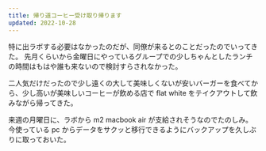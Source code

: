 ```yaml
---
title: 帰り道コーヒー受け取り帰ります
updated: 2022-10-28
---
```


特に出ラボする必要はなかったのだが、同僚が来るとのことだったのでいってきた。
先月くらいから金曜日にやっているグループでの少しちゃんとしたランチの時間はもはや誰も来ないので検討すらされなかった。

二人気だけだったので少し遠くの大して美味しくないが安いバーガーを食べてから、少し高いが美味しいコーヒーが飲める店で flat white をテイクアウトして飲みながら帰ってきた。

来週の月曜日に、ラボから m2 macbook air が支給されそうなのでたのしみ。
今使っている pc からデータをサクッと移行できるようにバックアップを久しぶりに取っておいた。
